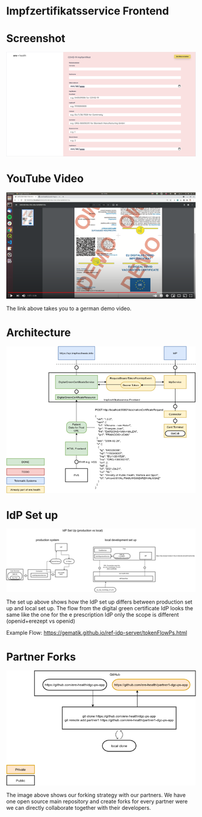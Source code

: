 # Impfzertifikatsservice Frontend

# Screenshot

![](img/COVID-19-Form.png)

# YouTube Video

[![](img/youtube-video.png)](https://www.youtube.com/watch?v=C0KfzxP-HzU)

The link above takes you to a german demo video.

# Architecture

![](img/overview.png)

# IdP Set up

![](img/idp-setup.png)

The set up above shows how the IdP set up differs between production set up and local set up. The flow from the digital green certificate IdP looks the same like the one for the e prescription IdP only the scope is different (openid+erezept vs openid) 

Example Flow: https://gematik.github.io/ref-idp-server/tokenFlowPs.html

# Partner Forks

![](img/partner-private-forks.png)

The image above shows our forking strategy with our partners. We have one open source main repository and create forks for every partner were we can directly collaborate together with their developers. 
